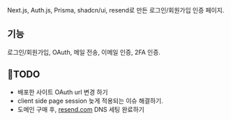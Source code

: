 Next.js, Auth.js, Prisma, shadcn/ui, resend로 만든 로그인/회원가입 인증 페이지.
 
## 기능

로그인/회원가입, OAuth, 메일 전송, 이메일 인증, 2FA 인증. 


## TODO

- 배포한 사이트 OAuth url 변경 하기
- client side page session 늦게 적용되는 이슈 해결하기.
- 도메인 구매 후, [resend.com](https://resend.com) DNS 세팅 완료하기

